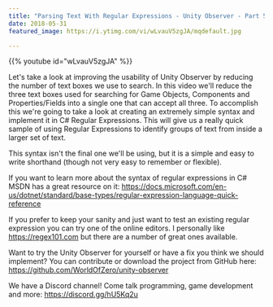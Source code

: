 ```yaml
---
title: "Parsing Text With Regular Expressions - Unity Observer - Part 5"
date: 2018-05-31
featured_image: https://i.ytimg.com/vi/wLvauV5zgJA/mqdefault.jpg

---
```


{{% youtube id="wLvauV5zgJA" %}}

Let's take a look at improving the usability of Unity Observer by reducing the number of text boxes we use to search. In this video we'll reduce the three text boxes used for searching for Game Objects, Components and Properties/Fields into a single one that can accept all three. To accomplish this we're going to take a look at creating an extremely simple syntax and implement it in C# Regular Expressions. This will give us a really quick sample of using Regular Expressions to identify groups of text from inside a larger set of text.

This syntax isn't the final one we'll be using, but it is a simple and easy to write shorthand (though not very easy to remember or flexible).

If you want to learn more about the syntax of regular expressions in C# MSDN has a great resource on it: https://docs.microsoft.com/en-us/dotnet/standard/base-types/regular-expression-language-quick-reference

If you prefer to keep your sanity and just want to test an existing regular expression you can try one of the online editors. I personally like https://regex101.com but there are a number of great ones available.

Want to try the Unity Observer for yourself or have a fix you think we should implement? You can contribute or download the project from GitHub here: https://github.com/WorldOfZero/unity-observer

We have a Discord channel! Come talk programming, game development and more: https://discord.gg/hU5Kq2u